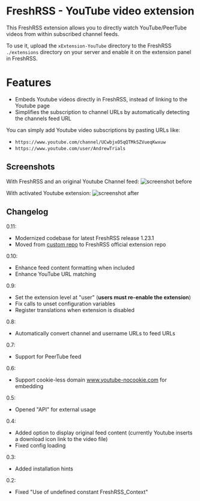 # FreshRSS - YouTube video extension

This FreshRSS extension allows you to directly watch YouTube/PeerTube videos from within subscribed channel feeds.

To use it, upload the ```xExtension-YouTube``` directory to the FreshRSS `./extensions` directory on your server and enable it on the extension panel in FreshRSS.

# Features

- Embeds Youtube videos directly in FreshRSS, instead of linking to the Youtube page
- Simplifies the subscription to channel URLs by automatically detecting the channels feed URL

You can simply add Youtube video subscriptions by pasting URLs like:
- `https://www.youtube.com/channel/UCwbjxO5qQTMkSZVueqKwxuw`
- `https://www.youtube.com/user/AndrewTrials`

## Screenshots

With FreshRSS and an original Youtube Channel feed:
![screenshot before](https://github.com/kevinpapst/freshrss-youtube/blob/screenshot-readme/before.png?raw=true "Without this extension the video is not shown")

With activated Youtube extension:
![screenshot after](https://github.com/kevinpapst/freshrss-youtube/blob/screenshot-readme/after.png?raw=true "After activating the extension you can enjoy your video directly in the FreshRSS stream")

## Changelog

0.11:
- Modernized codebase for latest FreshRSS release 1.23.1
- Moved from [custom repo](https://github.com/kevinpapst/freshrss-youtube) to FreshRSS official extension repo

0.10:
- Enhance feed content formatting when included
- Enhance YouTube URL matching

0.9:
- Set the extension level at "user" (**users must re-enable the extension**)
- Fix calls to unset configuration variables
- Register translations when extension is disabled

0.8:
- Automatically convert channel and username URLs to feed URLs

0.7:
- Support for PeerTube feed

0.6:
- Support cookie-less domain www.youtube-nocookie.com for embedding

0.5:
- Opened "API" for external usage

0.4:
- Added option to display original feed content (currently Youtube inserts a download icon link to the video file)
- Fixed config loading

0.3:
- Added installation hints

0.2:
- Fixed "Use of undefined constant FreshRSS_Context"
